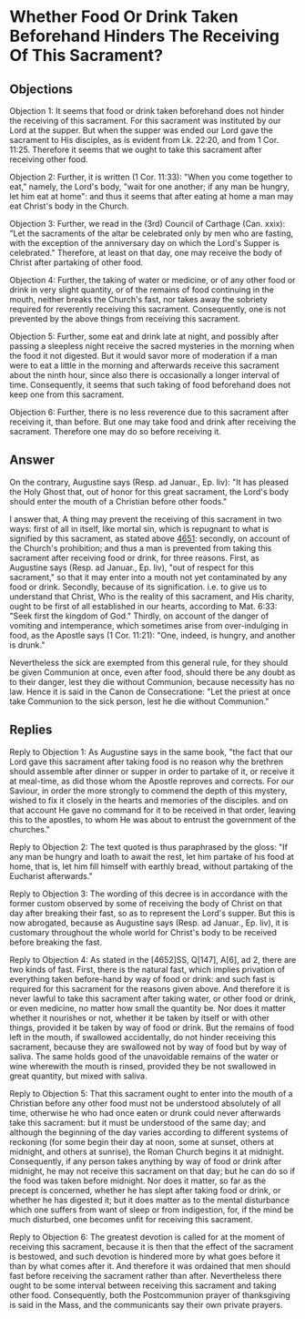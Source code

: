 # Whether Food Or Drink Taken Beforehand Hinders The Receiving Of This Sacrament?

## Objections

Objection 1: It seems that food or drink taken beforehand does not hinder the receiving of this sacrament. For this sacrament was instituted by our Lord at the supper. But when the supper was ended our Lord gave the sacrament to His disciples, as is evident from Lk. 22:20, and from 1 Cor. 11:25. Therefore it seems that we ought to take this sacrament after receiving other food.

Objection 2: Further, it is written (1 Cor. 11:33): "When you come together to eat," namely, the Lord's body, "wait for one another; if any man be hungry, let him eat at home": and thus it seems that after eating at home a man may eat Christ's body in the Church.

Objection 3: Further, we read in the (3rd) Council of Carthage (Can. xxix): "Let the sacraments of the altar be celebrated only by men who are fasting, with the exception of the anniversary day on which the Lord's Supper is celebrated." Therefore, at least on that day, one may receive the body of Christ after partaking of other food.

Objection 4: Further, the taking of water or medicine, or of any other food or drink in very slight quantity, or of the remains of food continuing in the mouth, neither breaks the Church's fast, nor takes away the sobriety required for reverently receiving this sacrament. Consequently, one is not prevented by the above things from receiving this sacrament.

Objection 5: Further, some eat and drink late at night, and possibly after passing a sleepless night receive the sacred mysteries in the morning when the food it not digested. But it would savor more of moderation if a man were to eat a little in the morning and afterwards receive this sacrament about the ninth hour, since also there is occasionally a longer interval of time. Consequently, it seems that such taking of food beforehand does not keep one from this sacrament.

Objection 6: Further, there is no less reverence due to this sacrament after receiving it, than before. But one may take food and drink after receiving the sacrament. Therefore one may do so before receiving it.

## Answer

On the contrary, Augustine says (Resp. ad Januar., Ep. liv): "It has pleased the Holy Ghost that, out of honor for this great sacrament, the Lord's body should enter the mouth of a Christian before other foods."

I answer that, A thing may prevent the receiving of this sacrament in two ways: first of all in itself, like mortal sin, which is repugnant to what is signified by this sacrament, as stated above [4651](A[4]): secondly, on account of the Church's prohibition; and thus a man is prevented from taking this sacrament after receiving food or drink, for three reasons. First, as Augustine says (Resp. ad Januar., Ep. liv), "out of respect for this sacrament," so that it may enter into a mouth not yet contaminated by any food or drink. Secondly, because of its signification. i.e. to give us to understand that Christ, Who is the reality of this sacrament, and His charity, ought to be first of all established in our hearts, according to Mat. 6:33: "Seek first the kingdom of God." Thirdly, on account of the danger of vomiting and intemperance, which sometimes arise from over-indulging in food, as the Apostle says (1 Cor. 11:21): "One, indeed, is hungry, and another is drunk."

Nevertheless the sick are exempted from this general rule, for they should be given Communion at once, even after food, should there be any doubt as to their danger, lest they die without Communion, because necessity has no law. Hence it is said in the Canon de Consecratione: "Let the priest at once take Communion to the sick person, lest he die without Communion."

## Replies

Reply to Objection 1: As Augustine says in the same book, "the fact that our Lord gave this sacrament after taking food is no reason why the brethren should assemble after dinner or supper in order to partake of it, or receive it at meal-time, as did those whom the Apostle reproves and corrects. For our Saviour, in order the more strongly to commend the depth of this mystery, wished to fix it closely in the hearts and memories of the disciples. and on that account He gave no command for it to be received in that order, leaving this to the apostles, to whom He was about to entrust the government of the churches."

Reply to Objection 2: The text quoted is thus paraphrased by the gloss: "If any man be hungry and loath to await the rest, let him partake of his food at home, that is, let him fill himself with earthly bread, without partaking of the Eucharist afterwards."

Reply to Objection 3: The wording of this decree is in accordance with the former custom observed by some of receiving the body of Christ on that day after breaking their fast, so as to represent the Lord's supper. But this is now abrogated, because as Augustine says (Resp. ad Januar., Ep. liv), it is customary throughout the whole world for Christ's body to be received before breaking the fast.

Reply to Objection 4: As stated in the [4652]SS, Q[147], A[6], ad 2, there are two kinds of fast. First, there is the natural fast, which implies privation of everything taken before-hand by way of food or drink: and such fast is required for this sacrament for the reasons given above. And therefore it is never lawful to take this sacrament after taking water, or other food or drink, or even medicine, no matter how small the quantity be. Nor does it matter whether it nourishes or not, whether it be taken by itself or with other things, provided it be taken by way of food or drink. But the remains of food left in the mouth, if swallowed accidentally, do not hinder receiving this sacrament, because they are swallowed not by way of food but by way of saliva. The same holds good of the unavoidable remains of the water or wine wherewith the mouth is rinsed, provided they be not swallowed in great quantity, but mixed with saliva.

Reply to Objection 5: That this sacrament ought to enter into the mouth of a Christian before any other food must not be understood absolutely of all time, otherwise he who had once eaten or drunk could never afterwards take this sacrament: but it must be understood of the same day; and although the beginning of the day varies according to different systems of reckoning (for some begin their day at noon, some at sunset, others at midnight, and others at sunrise), the Roman Church begins it at midnight. Consequently, if any person takes anything by way of food or drink after midnight, he may not receive this sacrament on that day; but he can do so if the food was taken before midnight. Nor does it matter, so far as the precept is concerned, whether he has slept after taking food or drink, or whether he has digested it; but it does matter as to the mental disturbance which one suffers from want of sleep or from indigestion, for, if the mind be much disturbed, one becomes unfit for receiving this sacrament.

Reply to Objection 6: The greatest devotion is called for at the moment of receiving this sacrament, because it is then that the effect of the sacrament is bestowed, and such devotion is hindered more by what goes before it than by what comes after it. And therefore it was ordained that men should fast before receiving the sacrament rather than after. Nevertheless there ought to be some interval between receiving this sacrament and taking other food. Consequently, both the Postcommunion prayer of thanksgiving is said in the Mass, and the communicants say their own private prayers.
